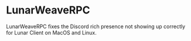 # LunarWeaveRPC

LunarWeaveRPC fixes the Discord rich presence not showing up correctly for Lunar Client on MacOS and Linux.
